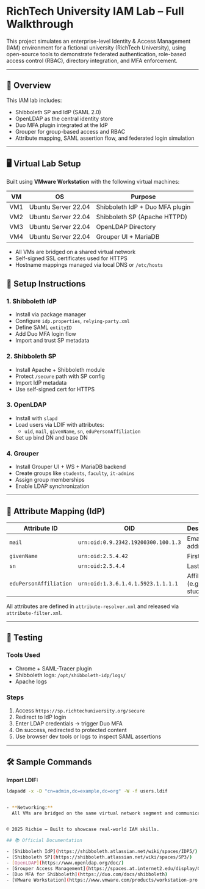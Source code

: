 
# RichTech University IAM Lab – Full Walkthrough

This project simulates an enterprise-level Identity & Access Management (IAM) environment for a fictional university (RichTech University), using open-source tools to demonstrate federated authentication, role-based access control (RBAC), directory integration, and MFA enforcement.

---

## 🧭 Overview

This IAM lab includes:
- Shibboleth SP and IdP (SAML 2.0)
- OpenLDAP as the central identity store
- Duo MFA plugin integrated at the IdP
- Grouper for group-based access and RBAC
- Attribute mapping, SAML assertion flow, and federated login simulation

---

## 🖥️ Virtual Lab Setup

Built using **VMware Workstation** with the following virtual machines:

| VM | OS | Purpose |
|----|----|---------|
| VM1 | Ubuntu Server 22.04 | Shibboleth IdP + Duo MFA plugin |
| VM2 | Ubuntu Server 22.04 | Shibboleth SP (Apache HTTPD) |
| VM3 | Ubuntu Server 22.04 | OpenLDAP Directory |
| VM4 | Ubuntu Server 22.04 | Grouper UI + MariaDB |

- All VMs are bridged on a shared virtual network
- Self-signed SSL certificates used for HTTPS
- Hostname mappings managed via local DNS or `/etc/hosts`

## 🔧 Setup Instructions

### 1. Shibboleth IdP
- Install via package manager
- Configure `idp.properties`, `relying-party.xml`
- Define SAML `entityID`
- Add Duo MFA login flow
- Import and trust SP metadata

### 2. Shibboleth SP
- Install Apache + Shibboleth module
- Protect `/secure` path with SP config
- Import IdP metadata
- Use self-signed cert for HTTPS

### 3. OpenLDAP
- Install with `slapd`
- Load users via LDIF with attributes:
  - `uid`, `mail`, `givenName`, `sn`, `eduPersonAffiliation`
- Set up bind DN and base DN

### 4. Grouper
- Install Grouper UI + WS + MariaDB backend
- Create groups like `students`, `faculty`, `it-admins`
- Assign group memberships
- Enable LDAP synchronization

---

## 🔐 Attribute Mapping (IdP)

| Attribute ID           | OID                                         | Description              |
|------------------------|---------------------------------------------|--------------------------|
| `mail`                 | `urn:oid:0.9.2342.19200300.100.1.3`         | Email address            |
| `givenName`            | `urn:oid:2.5.4.42`                          | First name               |
| `sn`                   | `urn:oid:2.5.4.4`                           | Last name                |
| `eduPersonAffiliation` | `urn:oid:1.3.6.1.4.1.5923.1.1.1.1`          | Affiliation (e.g. student) |

All attributes are defined in `attribute-resolver.xml` and released via `attribute-filter.xml`.

---

## 🧪 Testing

### Tools Used
- Chrome + SAML-Tracer plugin
- Shibboleth logs: `/opt/shibboleth-idp/logs/`
- Apache logs

### Steps
1. Access `https://sp.richtechuniversity.org/secure`
2. Redirect to IdP login
3. Enter LDAP credentials → trigger Duo MFA
4. On success, redirected to protected content
5. Use browser dev tools or logs to inspect SAML assertions

---

## 🛠️ Sample Commands

**Import LDIF:**
```bash
ldapadd -x -D "cn=admin,dc=example,dc=org" -W -f users.ldif


- **Networking:**  
  All VMs are bridged on the same virtual network segment and communicate securely over HTTPS using self-signed SSL certificates.


© 2025 Richie — Built to showcase real-world IAM skills.

## 📚 Official Documentation

- [Shibboleth IdP](https://shibboleth.atlassian.net/wiki/spaces/IDP5/)
- [Shibboleth SP](https://shibboleth.atlassian.net/wiki/spaces/SP3/)
- [OpenLDAP](https://www.openldap.org/doc/)
- [Grouper Access Management](https://spaces.at.internet2.edu/display/Grouper/)
- [Duo MFA for Shibboleth](https://duo.com/docs/shibboleth)
- [VMware Workstation](https://www.vmware.com/products/workstation-pro.html)
